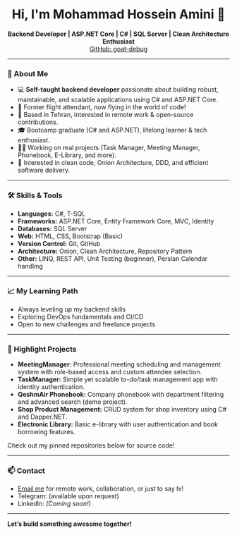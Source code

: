 <!--
**goat-debug/goat-debug** is a ✨ _special_ ✨ repository because its `README.md` (this file) appears on your GitHub profile.
-->

<h1 align="center">Hi, I'm Mohammad Hossein Amini 👋</h1>
<p align="center">
  <b>Backend Developer | ASP.NET Core | C# | SQL Server | Clean Architecture Enthusiast</b><br>
  <a href="https://github.com/goat-debug">GitHub: goat-debug</a>
</p>

---

### 🚀 About Me

- 💻 **Self-taught backend developer** passionate about building robust, maintainable, and scalable applications using C# and ASP.NET Core.
- 🛫 Former flight attendant, now flying in the world of code!
- 🏢 Based in Tehran, interested in remote work & open-source contributions.
- 🎓 Bootcamp graduate (C# and ASP.NET), lifelong learner & tech enthusiast.
- 🧑‍💻 Working on real projects (Task Manager, Meeting Manager, Phonebook, E-Library, and more).
- 🧠 Interested in clean code, Onion Architecture, DDD, and efficient software delivery.

---

### 🛠️ Skills & Tools

- **Languages:** C#, T-SQL
- **Frameworks:** ASP.NET Core, Entity Framework Core, MVC, Identity
- **Databases:** SQL Server
- **Web:** HTML, CSS, Bootstrap (Basic)
- **Version Control:** Git, GitHub
- **Architecture:** Onion, Clean Architecture, Repository Pattern
- **Other:** LINQ, REST API, Unit Testing (beginner), Persian Calendar handling

---

### 📈 My Learning Path

- Always leveling up my backend skills
- Exploring DevOps fundamentals and CI/CD
- Open to new challenges and freelance projects

---

### 📝 Highlight Projects

- **MeetingManager:** Professional meeting scheduling and management system with role-based access and custom attendee selection.
- **TaskManager:** Simple yet scalable to-do/task management app with identity authentication.
- **QeshmAir Phonebook:** Company phonebook with department filtering and advanced search (demo project).
- **Shop Product Management:** CRUD system for shop inventory using C# and Dapper.NET.
- **Electronic Library:** Basic e-library with user authentication and book borrowing features.

Check out my pinned repositories below for source code!

---

### 📫 Contact

- [Email me](mailto:mhamini380@gmail.com) for remote work, collaboration, or just to say hi!
- Telegram: (available upon request)
- LinkedIn: *(Coming soon!)*

---

**Let’s build something awesome together!**

